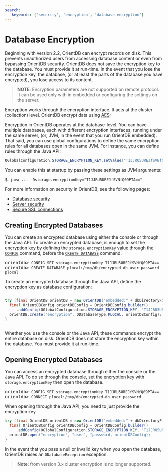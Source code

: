 ```yaml
---
search:
   keywords: ['security', 'encryption', 'database encryption']
---
```


# Database Encryption

Beginning with version 2.2, OrientDB can encrypt records on disk.  This prevents unauthorized users from accessing database content or even from bypassing OrientDB security.  OrientDB does not save the encryption key to the database.  You must provide it at run-time.  In the event that you lose the encryption key, the database, (or at least the parts of the database you have encrypted), you lose access to its content.

> **NOTE**: Encryption parameters are  not supported on remote protocol. It can be used only with in embedded or configuring the settings on the server. 

Encryption works through the encryption interface.  It acts at the cluster (collection) level.  OrientDB encrypt data using [AES](https://en.wikipedia.org/wiki/Advanced_Encryption_Standard):


Encryption in OrientDB operates at the database-level.  You can have multiple databases, each with different encryption interfaces, running under the same server, (or, JVM, in the event that you run OrientDB embedded).  That said, you can use global configurations to define the same encryption rules for all databases open in the same JVM.  For instance, you can define rules through the Java API:

```java
OGlobalConfiguration.STORAGE_ENCRYPTION_KEY.setValue("T1JJRU5UREJfSVNfQ09PTA==");
```

You can enable this at startup by passing these settings as JVM arguments:

<pre>
$ <code class="lang-sh userinput">java ... -Dstorage.encryptionKey="T1JJRU5UREJfSVNfQ09PTA=="</code>
</pre>


For more information on security in OrientDB, see the following pages:
- [Database security](Database-Security.md)
- [Server security](Server-Security.md)
- [Secure SSL connections](Using-SSL-with-OrientDB.md)


## Creating Encrypted Databases

You can create an encrypted database using either the console or through the Java API.  To create an encrypted database, is enough to set the encryption key by defining the `storage.encryptionKey` value through the [`CONFIG`](../console/Console-Command-Config.md) command, before the [`CREATE DATABASE`](../console/Console-Command-Create-Database.md) command. 

<pre>
orientdb> <code class="lang-sql userinput">CONFIG SET storage.encryptionKey T1JJRU5UREJfSVNfQ09PTA==</code>
orientdb> <code class="lang-sql userinput">CREATE DATABASE plocal:/tmp/db/encrypted-db user password  plocal </code>
</pre>

To create an encrypted database through the Java API, define the encryption key as database configuration:

```java

try (final OrientDB orientDB = new OrientDB("embedded:" + dbDirectoryFile.getAbsolutePath(), OrientDBConfig.defaultConfig())) {
  final OrientDBConfig orientDBConfig = OrientDBConfig.builder()
     .addConfig(OGlobalConfiguration.STORAGE_ENCRYPTION_KEY, "T1JJRU5UREJfSVNfQ09PTA==").build();
  orientDB.create("encryption", ODatabaseType.PLOCAL, orientDBConfig);
}
       
```

Whether you use the console or the Java API, these commands encrypt the entire database on disk.  OrientDB does not store the encryption key within the database.  You must provide it at run-time.

## Opening Encrypted Databases

You can access an encrypted database through either the console or the Java API.  To do so through the console, set the encryption key with `storage.encryptionKey` then open the database.

<pre>
orientdb> <code class="lang-sql userinput">CONFIG SET storage.encryptionKey T1JJRU5UREJfSVNfQ09PTA==</code>
orientdb> <code class="lang-sql userinput">CONNECT plocal:/tmp/db/encrypted-db user password</code>
</pre>

When opening through the Java API, you need to just provide the encryption key.

```java
try (final OrientDB orientDB = new OrientDB("embedded:" + dbDirectoryFile.getAbsolutePath(), OrientDBConfig.defaultConfig())) {
  final OrientDBConfig orientDBConfig = OrientDBConfig.builder()
     .addConfig(OGlobalConfiguration.STORAGE_ENCRYPTION_KEY, "T1JJRU5UREJfSVNfQ09PTA==").build();
  orientDB.open("encryption", "user", "password, orientDBConfig);
}
```

In the event that you pass a null or invalid key when you open the database, OrientDB raises an `ODatabaseException` exception.

> **Note**: from version 3.x cluster encryption is no longer supported.
